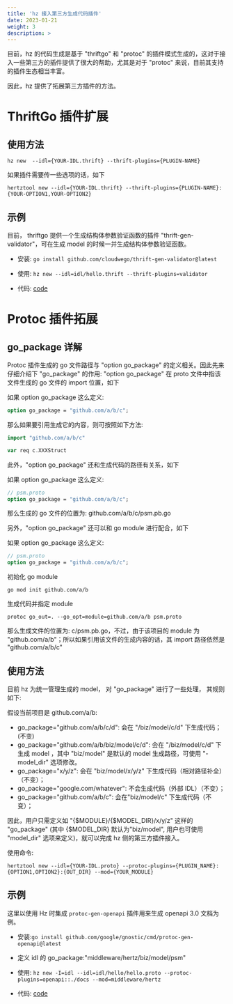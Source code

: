 ```yaml
---
title: 'hz 接入第三方生成代码插件'
date: 2023-01-21
weight: 3
description: >
---
```


目前，hz 的代码生成是基于 "thriftgo" 和 "protoc" 的插件模式生成的，这对于接入一些第三方的插件提供了很大的帮助，尤其是对于 "protoc" 来说，目前其支持的插件生态相当丰富。 

因此，hz 提供了拓展第三方插件的方法。

# ThriftGo 插件扩展

## 使用方法

```shell
hz new  --idl={YOUR-IDL.thrift} --thrift-plugins={PLUGIN-NAME}
```

如果插件需要传一些选项的话，如下

```shell
hertztool new --idl={YOUR-IDL.thrift} --thrift-plugins={PLUGIN-NAME}:{YOUR-OPTION1,YOUR-OPTION2}
```

## 示例

目前， thriftgo 提供一个生成结构体参数验证函数的插件 "thrift-gen-validator"，可在生成 model 的时候一并生成结构体参数验证函数。

- 安装: `go install github.com/cloudwego/thrift-gen-validator@latest`

- 使用: `hz new --idl=idl/hello.thrift --thrift-plugins=validator`

- 代码: [code](https://github.com/cloudwego/hertz-examples/tree/main/hz/plugin/thrift)


# Protoc 插件拓展

## go_package 详解

Protoc 插件生成的 go 文件路径与 "option go_package" 的定义相关。因此先来仔细介绍下 "go_package" 的作用:
"option go_package"  在 proto 文件中指该文件生成的 go 文件的 import 位置，如下


如果 option go_package 这么定义:

```protobuf
option go_package = "github.com/a/b/c";
```

那么如果要引用生成它的内容，则可按照如下方法:

```go
import "github.com/a/b/c"

var req c.XXXStruct
```

此外，"option go_package" 还和生成代码的路径有关系，如下

如果 option go_package 这么定义:

```protobuf
// psm.proto
option go_package = "github.com/a/b/c";
```

那么生成的 go 文件的位置为: github.com/a/b/c/psm.pb.go

另外，"option go_package" 还可以和 go module 进行配合，如下

如果 option go_package 这么定义:

```protobuf
// psm.proto
option go_package = "github.com/a/b/c";
```

初始化 go module
```shell
go mod init github.com/a/b
```

生成代码并指定 module
```shell
protoc go_out=. --go_opt=module=github.com/a/b psm.proto
```

那么生成文件的位置为: c/psm.pb.go，不过，由于该项目的 module 为 "github.com/a/b"；所以如果引用该文件的生成内容的话，其 import 路径依然是 "github.com/a/b/c"


## 使用方法

目前 hz 为统一管理生成的 model， 对 "go_package" 进行了一些处理， 其规则如下:

假设当前项目是 github.com/a/b:
- go_package="github.com/a/b/c/d": 会在 "/biz/model/c/d" 下生成代码；(不变)
- go_package="github.com/a/b/biz/model/c/d": 会在 "/biz/model/c/d" 下生成 model ，其中 "biz/model" 是默认的 model 生成路径，可使用 "-model_dir" 选项修改。
- go_package="x/y/z": 会在 "biz/model/x/y/z" 下生成代码（相对路径补全）（不变）；
- go_package="google.com/whatever": 不会生成代码（外部 IDL）（不变）；
- go_package="github.com/a/b/c": 会在"biz/model/c" 下生成代码（不变）；


因此，用户只需定义如 "{$MODULE}/{$MODEL_DIR}/x/y/z" 这样的 "go_package" (其中 {$MODEL_DIR} 默认为"biz/model", 用户也可使用 "model_dir" 选项来定义)，就可以完成 hz 侧的第三方插件接入。

使用命令:

```shell
hertztool new --idl={YOUR-IDL.proto} --protoc-plugins={PLUGIN_NAME}:{OPTION1,OPTION2}:{OUT_DIR} --mod={YOUR_MODULE}
```

## 示例

这里以使用 Hz 时集成 `protoc-gen-openapi` 插件用来生成 openapi 3.0 文档为例。

- 安装:`go install github.com/google/gnostic/cmd/protoc-gen-openapi@latest`
  
- 定义 idl 的 go_package:"middleware/hertz/biz/model/psm"
  
- 使用: `hz new -I=idl --idl=idl/hello/hello.proto --protoc-plugins=openapi::./docs --mod=middleware/hertz`

- 代码: [code](https://github.com/cloudwego/hertz-examples/tree/main/hz/plugin/proto)
